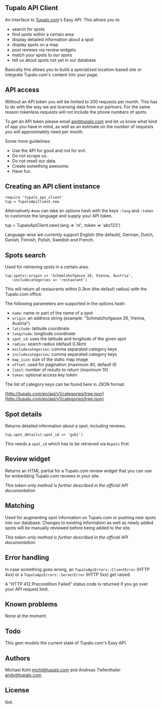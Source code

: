 Tupalo API Client
---

An interface to [Tupalo.com](Tupalo.com)'s Easy API. This allows you
to

* search for spots
* find spots within a certain area
* display detailed information about a spot
* display spots on a map
* post reviews via review widgets
* match your spots to our spots
* tell us about spots not yet in our database

Basically this allows you to build a specialized location-based site
or integrate Tupalo.com's content into your page.

API access
---

Without an API token you will be limited to 200 requests per
month. This has to do with the way we are licensing data from our
partners. For the same reason tokenless requests will not include the
phone numbers of spots.

To get an API token please email api@tupalo.com and let us know what
kind of app you have in mind, as well as an estimate on the number of
requests you will approximately need per month.

Some more guidelines:

* Use the API for good and not for evil.
* Do not scrape us.
* Do not resell our data.
* Create something awesome.
* Have fun.

Creating an API client instance
---

    require 'tupalo_api_client'
    tup = TupaloApiClient.new

Alternatively `#new` can take an options hash with the keys `:lang`
and `:token` to customize the language and supply your API token.

   tup = TupaloApiClient.new(:lang => 'nl', :token => 'abc123')

Language-wise we currently support English (the default), German, Dutch,
Danish, Finnish, Polish, Swedish and French.

Spots search
---

Used for retrieving spots in a certain area.

    tup.spots(:origin => 'Schmalzhofgasse 26, Vienna, Austria',
       :includecategories => 'restaurant')

This will return all restaurants within 0.3km (the default radius)
with the Tupalo.com office.

The following parameters are supported in the options hash:

* `name`: name or part of the name of a spot
* `origin`: an address string (example: "Schmalzhofgasse 26, Vienna, Austria")
* `latitude`: latitude coordinate
* `longitude`: longitude coordinate
* `spot_id`: uses the latitude and longitude of the given spot
* `radius`: search radius (default 0.3km)
* `excludecategories`: comma separated category keys
* `includecategories`: comma separated category keys
* `map_size`: size of the static map image
* `offset`: used for pagination (maximum 40, default 0)
* `limit`: number of results to return (maximum 10)
* `token`: optional access key token

The list of category keys can be found here in JSON format:

[http://tupalo.com/en/api/v1/categories/tree.json](http://tupalo.com/en/api/v1/categories/tree.json)

Spot details
---

Returns detailed information about a spot, including reviews.

    tup.spot_details(:spot_id => 'gubi')

This needs a `spot_id` which has to be retrieved via `#spots` first.

Review widget
---

Returns an HTML partial for a Tupalo.com review widget that you can
use for embedding Tupalo.com reviews in your site.

_This token-only method is further described in the official API
documentation._

Matching
---

Used for augmenting spot information on Tupalo.com or pushing new
spots into our database. Changes to existing information as well as
newly added spots will be manually reviewed before being added to the
site.

_This token-only method is further described in the official API
documentation._

Error handling
---

In case something goes wrong, an `TupaloApiErrors::ClientError` (HTTP
4xx) or a `TupaloApiErrors::ServerError` (HTTP 5xx) get raised.

A "HTTP 412 Precondition Failed" status code is returned if you go
over your API request limit.

Known problems
---

None at the moment.

Todo
---

This gem models the current state of Tupalo.com's Easy API.

Authors
---

Michael Kohl <michi@tupalo.com> and Andreas Tiefenthaler <andy@tupalo.com>

License
---

tbd.
